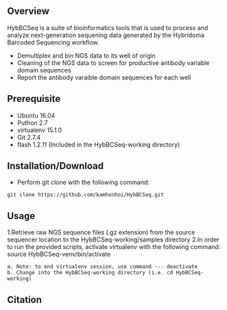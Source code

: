 ## Overview

HybBCSeq is a suite of bioinformatics tools that is used to process and analyze next-generation sequening data generated by the Hybridoma Barcoded Sequencing workflow.

- Demultiplex and bin NGS data to its well of origin
- Cleaning of the NGS data to screen for productive antibody variable domain sequences
- Report the antibody varaible domain sequences for each well

## Prerequisite

- Ubuntu 16.04
- Puthon 2.7
- virtualenv 15.1.0
- Git 2.7.4
- flash 1.2.11 (Included in the HybBCSeq-working directory)

## Installation/Download
- Perform git clone with the following command:
```
git clone https://github.com/kamhonhoi/HybBCSeq.git
```

## Usage

1.Retrieve raw NGS sequence files (.gz extension) from the source sequencer location to the HybBCSeq-working/samples directory
2.In order to run the provided scripts, activate virtualenv with the following command: source HybBCSeq-venv/bin/activate
```
a. Note: to end virtualenv session, use command --- deactivate
b. Change into the HybBCSeq-working directory (i.e. cd HybBCSeq-working)
```




## Citation
